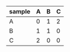 sample  |  A  |  B  |  C
--------|-----|-----|---
A       |  0  |  1  |  2
B       |  1  |  1  |  0
C       |  2  |  0  |  0
